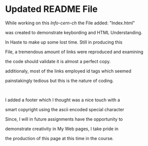 # Updated README File

While working on this *Info-cern-ch* the File added: "Index.html"

was created to demonstrate keybording and HTML Understanding.

In Haste to make up some lost time.  Still in producing this 

File, a tremendous amount of links were reproduced and examining 

the code should validate it is almost a perfect copy.

additionaly, most of the links employed id tags which seemed

painstakingly tedious but this is the nature of coding.

</br>

I added a footer which I thought was a nice touch with a 

smart copyright using the ascii encoded special character


Since, I will in future assignments have the opportunity to 

demonstrate creativity in My Web pages, I take pride in

the production of this page at this time in the course.


